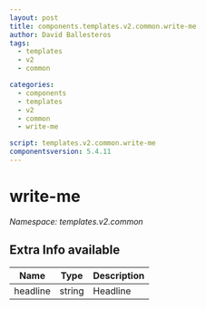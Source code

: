 ```yaml
---
layout: post
title: components.templates.v2.common.write-me
author: David Ballesteros
tags:
  - templates
  - v2
  - common

categories:
  - components
  - templates
  - v2
  - common
  - write-me

script: templates.v2.common.write-me
componentsversion: 5.4.11
---
```

# write-me

*Namespace: templates.v2.common*

## Extra Info available

| Name | Type | Description |
| --- | --- | --- |
| headline | string | Headline |